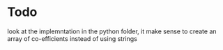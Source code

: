 # Todo

look at the implemntation in the python folder,
it make sense to create an array of co-efficients instead of using strings


